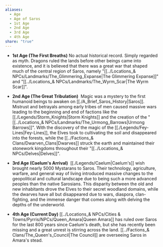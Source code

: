 ```yaml
---
aliases:
  - Age
  - Age of Saros
  - 1st Age
  - 2nd Age
  - 3rd Age
  - 4th Age
share: "true"
---
```



- **1st Age (The First Breaths)**
	No actual historical record. Simply regarded as myth. Dragons ruled the lands before other beings came into existence, and it is believed that there was a great war that shaped much of the central region of Saros, namely "[[../Locations_& NPCs/Landmarks/The_Glimmering_Expanse|The Glimmering Expanse]]" and "[[../Locations_& NPCs/Landmarks/The_Wyrm_Scar|The Wyrm Scar]]".

- **2nd Age (The Great Tribulation)**
	 Magic was a mystery to the first humanoid beings to awaken on [[./A_Brief_Saros_History|Saros]]. Mistrust and betrayals among early tribes of men caused massive wars leading to the beginning and end of factions like the [[./Legends/Storm_Knights|Storm Knights]] and the creation of the "[[../Locations_& NPCs/Landmarks/The_Urmong_Barrows|Urmong Barrows]]". With the discovery of the magic of the [[./Legends/Fey-Lines|Fey-Lines]], the Elves took to cultivating the soil and disappeared into the forests, while the [[../Factions_& Clans/Dwarven_Clans|Dwarves]] struck the earth and maintained their stonework kingdoms throughout their "[[../Locations_& NPCs/Delves|Delves]]".

- **3rd Age (Caelum's Arrival)**
	 [[./Legends/Caelum|Caelum's]] wish brought nearly 5000 Mystarans to Saros. Their technology, agriculture, warfare, and general way of living introduced massive changes to the geopolitical and cultural landscape due to being such a more advanced peoples than the native Sarosians. This disparity between the old and new inhabitants drove the Elves to their secret woodland domains, while the dwarves have all but disappeared due to wars, diaspora, clan-fighting, and the immense danger that comes along with delving the depths of the underworld.

- **4th Age (Current Day)**
	[[../Locations_& NPCs/Cities & Towns/Pyrris/NPCs/Queen_Amara|Queen Amara]] has ruled over Saros for the last 800 years since Caelum's death, but she has recently been missing and a great unrest is stirring across the land. [[../Factions_& Clans/The_Queen's_Council|The Council]] are overseeing Saros in Amara's stead.
